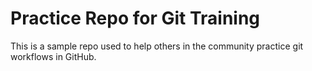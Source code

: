 # Practice Repo for Git Training
This is a sample repo used to help others in the community practice git workflows in GitHub. 
